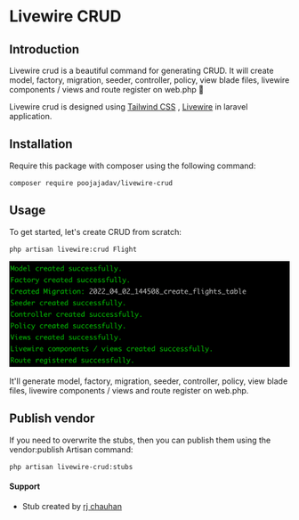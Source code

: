 # Livewire CRUD

## Introduction

Livewire crud is a beautiful command for generating CRUD. It will create model, factory, migration, seeder, controller,
policy, view blade files, livewire components / views and route register on web.php 🚀

Livewire crud is designed using [Tailwind CSS](https://tailwindcss.com)
, [Livewire](https://jetstream.laravel.com/2.x/stacks/livewire.html)
in laravel application.

## Installation

Require this package with composer using the following command:

````
composer require poojajadav/livewire-crud
````

## Usage
To get started, let's create CRUD from scratch:

````
php artisan livewire:crud Flight
```` 
![img.png](img.png)

It'll generate model, factory, migration, seeder, controller,
policy, view blade files, livewire components / views and route register on web.php.

## Publish vendor

If you need to overwrite the stubs, then you can publish them using the vendor:publish Artisan command:

````
php artisan livewire-crud:stubs
````

#### Support
- Stub created by [rj chauhan](https://github.com/rjchauhan)
